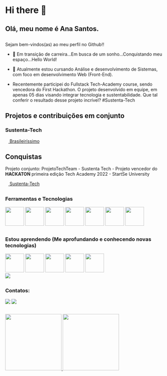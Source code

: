 # Hi there 👋

## Olá, meu nome é Ana Santos.

##

Sejam bem-vindos(as) ao meu perfil no Github!!



- 🔭 Em transição de carreira...Em busca de um sonho...Conquistando meu espaço...Hello World!

- 🌱 Atualmente estou cursando Análise e desenvolvimento de Sistemas, com foco em desenvolvimento Web (Front-End).

- Recentemente participei do Fullstack Tech-Academy course, sendo vencedora do First Hackathon. O projeto desenvolvido em equipe, em apenas 05 dias visando integrar tecnologia e sustentabilidade. Que tal conferir o resultado desse projeto incrível? #Sustenta-Tech
##

## Projetos e contribuições em conjunto

<div>
<h3>Sustenta-Tech</h3>
<p> 
<a href="https://matheusxavierr.github.io/ProjetoDev/
" target="_blank"><img src="https://www.svgrepo.com/show/72638/link.svg" target="_blank" width="10" height="10"> Brasileiríssimo</a>

##

## Conquistas

Projeto conjunto: ProjetoTechTeam - Sustenta Tech - Projeto vencedor do <b>HACKATON</b> primeira edição Tech Academy 2022 - StartSe University

<a href="https://wellpt.github.io/TechTeamProject/" target="_blank"><img src="https://www.svgrepo.com/show/72638/link.svg" target="_blank" width="10" height="10"> Sustenta-Tech</a>

##

### Ferramentas e Tecnologias


<img src="https://cdn.jsdelivr.net/gh/devicons/devicon/icons/html5/html5-original.svg" width="60" height="60" />  <img src="https://cdn.jsdelivr.net/gh/devicons/devicon/icons/css3/css3-plain-wordmark.svg" width="60" height="60"/>   <img src="https://cdn.jsdelivr.net/gh/devicons/devicon/icons/javascript/javascript-original.svg" width="60" height="60" />   <img src="https://cdn.jsdelivr.net/gh/devicons/devicon/icons/figma/figma-original.svg" width="60" height="60" />  <img src="https://cdn.jsdelivr.net/gh/devicons/devicon/icons/git/git-original.svg" width="60" height="60" /> 
            <img src="https://cdn.jsdelivr.net/gh/devicons/devicon/icons/canva/canva-original.svg" width="60" height="60" /> 
            <img src="https://cdn.jsdelivr.net/gh/devicons/devicon/icons/github/github-original.svg" width="60" height="60"/>
          
              

           
          
      
 ## 
 ### Estou aprendendo (Me aprofundando e conhecendo novas tecnologias)
 
<img src="https://cdn.jsdelivr.net/gh/devicons/devicon/icons/firebase/firebase-plain.svg" width="60" height="60"  /> <img src="https://cdn.jsdelivr.net/gh/devicons/devicon/icons/javascript/javascript-original.svg" width="60" height="60" /> 
            <img src="https://cdn.jsdelivr.net/gh/devicons/devicon/icons/php/php-original.svg" width="60" height="60" /> 
            <img src="https://cdn.jsdelivr.net/gh/devicons/devicon/icons/wordpress/wordpress-original.svg" width="60" height="60" /> 
            <img src="https://cdn.jsdelivr.net/gh/devicons/devicon/icons/react/react-original-wordmark.svg" width="60" height="60" />        
            <img src="https://cdn.jsdelivr.net/gh/devicons/devicon/icons/react/react-original.svg" />
          
          
            
          
   ##       
  ### Contatos:          
<div>
<a href = "mailto:anacbdn@gmail.com"><img src="https://img.shields.io/badge/Gmail-D14836?style=for-the-badge&logo=gmail&logoColor=white" target="_blank"></a>
<a href="https://www.linkedin.com/in/https://www.linkedin.com/in/ana-saantos" target="_blank"><img src="https://img.shields.io/badge/-LinkedIn-%230077B5?style=for-the-badge&logo=linkedin&logoColor=white" target="_blank"></a>   
</div>
 
 ##
 
         
 
<div>
<a href="https://github.com/anikape">
<img height="180em" src="https://github-readme-stats.vercel.app/api/top-langs/?username=anikape&layout=compact&langs_count=7&theme=dracula"/>
<img height="180em" src="https://github-readme-stats.vercel.app/api?username=anikape&show_icons=true&theme=dracula&include_all_commits=true&count_private=true"/>
</div>

          
          
